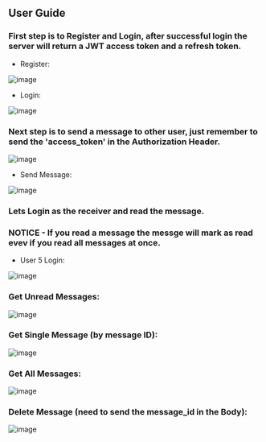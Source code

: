 ## User Guide


### First step is to Register and Login, after successful login the server will return a JWT access token and a refresh token.



- Register:

![image](https://user-images.githubusercontent.com/25231082/123539258-77f01180-d741-11eb-891b-299edc9c514b.png)





- Login:

![image](https://user-images.githubusercontent.com/25231082/123539320-d1584080-d741-11eb-869c-377af903adff.png)





### Next step is to send a message to other user, just remember to send the 'access_token' in the Authorization Header.

![image](https://user-images.githubusercontent.com/25231082/123539469-9b678c00-d742-11eb-861f-645ff18787f6.png)





- Send Message:

![image](https://user-images.githubusercontent.com/25231082/123539489-b5a16a00-d742-11eb-9d3f-809e1ebe4b3c.png)





### Lets Login as the receiver and read the message.
### NOTICE - If you read a message the messge will mark as read evev if you read all messages at once.

- User 5 Login:

![image](https://user-images.githubusercontent.com/25231082/123539601-36606600-d743-11eb-93fc-b053da31cc3f.png)




### Get Unread Messages:

![image](https://user-images.githubusercontent.com/25231082/123539623-5a23ac00-d743-11eb-82a5-29ea5dfd8b6d.png)




### Get Single Message (by message ID):

![image](https://user-images.githubusercontent.com/25231082/123539686-8ccda480-d743-11eb-9c9f-3b26727474c1.png)




### Get All Messages:

![image](https://user-images.githubusercontent.com/25231082/123539718-a969dc80-d743-11eb-8ff2-d832c6d5f370.png)




### Delete Message (need to send the message_id in the Body):

![image](https://user-images.githubusercontent.com/25231082/123539762-e635d380-d743-11eb-9161-eba307aa395b.png)




